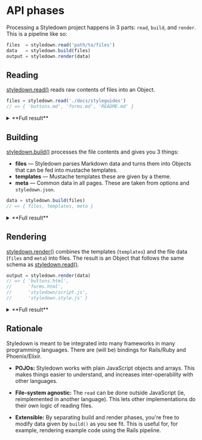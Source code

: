 # API phases

Processing a Styledown project happens in 3 parts: `read`, `build`, and `render`. This is a pipeline like so:

```js
files  = styledown.read('path/to/files')
data   = styledown.build(files)
output = styledown.render(data)
```

## Reading

[styledown.read()] reads raw contents of files into an Object.

```js
files = styledown.read('./docs/styleguides')
// => { 'buttons.md', 'forms.md', 'README.md' }
```

<details>
<summary>**Full result**</summary>

```js
{
  'buttons.md': { contents: '...' },
  'forms.md': { contents: '...' },
  'README.md': { contents: '...' }
}
```
</details>

## Building

[styledown.build()] processes the file contents and gives you 3 things:

- **files** — Styledown parses Markdown data and turns them into Objects that can be fed into mustache templates.
- **templates** — Mustache templates these are given by a theme.
- **meta** — Common data in all pages. These are taken from options and `styledown.json`.

```js
data = styledown.build(files)
// => { files, templates, meta }
```

<details>
<summary>**Full result**</summary>

```js
{
  files: {
    'buttons.html': {
      // These get fed into the 'html' template as data
      title: 'Buttons',
      layout: 'html',
      sections: [ /* ... */ ]
    },

    'forms.html': {
      /* ... */
    }
  },

  templates: {
    'html':
      `<!doctype html>
      <html>
        <title>{{title}}</title>
        {{> sidebar}}
        {{> body}}
      </html>`,

     'sidebar':
       `<div class='styleguide-menu'>...</div>`,

     'body':
       `<div class='styleguide-body'>{{#sections}}...{{/sections}}</div>`,
  },

  meta: {
    head: '<link rel="stylesheet" href="bootstrap.css">'
  }
}
```
</details>

## Rendering

[styledown.render()] combines the templates (`templates`) and the file data (`files` and `meta`) into files. The result is an Object that follows the same schema as [styledown.read()].

```js
output = styledown.render(data)
// => { 'buttons.html',
//      'forms.html',
//      'styledown/script.js',
//      'styledown.style.js' }
```

<details>
<summary>**Full result**</summary>

```js
/* Result: */
{
  'buttons.html': {
    contents: '<!doctype html>...</html>',
    type: 'text/html'
  },
  'forms.html': {
    contents: '<!doctype html>...</html>',
    type: 'text/html'
  },
  'styledown/script.js': {
    contents: '...',
    type: 'application/javascript'
  },
  'styledown/style.js': {
    contents: '...',
    type: 'text/css'
  }
}
```
</details>

[styledown.read()]: api.md#read
[styledown.build()]: api.md#build
[styledown.render()]: api.md#render

## Rationale

Styledown is meant to be integrated into many frameworks in many programming languages. There are (will be) bindings for Rails/Ruby and Phoenix/Elixir.

- __POJOs:__ Styledown works with plain JavaScript objects and arrays. This makes things easier to understand, and increases inter-operability with other languages.

- __File-system agnostic:__ The `read` can be done outside JavaScript (ie, reimplemented in another language). This lets other implementations do their own logic of reading files.

- __Extensible:__ By separating build and render phases, you're free to modify data given by `build()` as you see fit. This is useful for, for example, rendering example code using the Rails pipeline.
